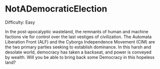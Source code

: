 # NotADemocraticElection

Difficulty: Easy

In the post-apocalyptic wasteland, the remnants of human and machine factions vie for control over the last vestiges of civilization. The Automata Liberation Front (ALF) and the Cyborgs Independence Movement (CIM) are the two primary parties seeking to establish dominance. In this harsh and desolate world, democracy has taken a backseat, and power is conveyed by wealth. Will you be able to bring back some Democracy in this hopeless land?